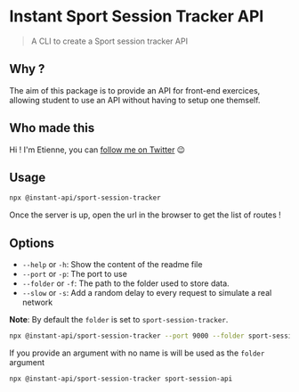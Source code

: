 # Instant Sport Session Tracker API

> A CLI to create a Sport session tracker API

## Why ?

The aim of this package is to provide an API for front-end exercices, allowing student to use an API without having to setup one themself.

## Who made this

Hi ! I'm Etienne, you can [follow me on Twitter](https://dldc.dev/twitter) 😉

## Usage

```bash
npx @instant-api/sport-session-tracker
```

Once the server is up, open the url in the browser to get the list of routes !

## Options

- `--help` or `-h`: Show the content of the readme file
- `--port` or `-p`: The port to use
- `--folder` or `-f`: The path to the folder used to store data.
- `--slow` or `-s`: Add a random delay to every request to simulate a real network

**Note**: By default the `folder` is set to `sport-session-tracker`.

```bash
npx @instant-api/sport-session-tracker --port 9000 --folder sport-session-api
```

If you provide an argument with no name is will be used as the `folder` argument

```bash
npx @instant-api/sport-session-tracker sport-session-api
```
